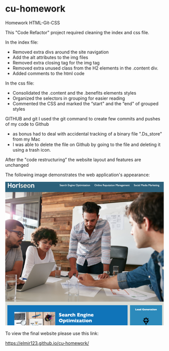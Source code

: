# cu-homework
Homework HTML-Git-CSS

This "Code Refactor" project required cleaning the index and css file.

In the index file:
- Removed extra divs around the site navigation
- Add the alt attributes to the img files
- Removed extra closing tag for the img tag
- Removed extra unused class from the H2 elements in the .content div. 
- Added comments to the html code

In the css file:
- Consolidated the .content and the .benefits elements styles
- Organized the selectors in grouping for easier reading
- Commented the CSS and marked the “start" and the “end" of grouped styles

GITHUB and git
I used the git command to create few commits and pushes of my code to Github
* as bonus had to deal with accidental tracking of a binary file ".Ds_store" from my Mac
* I was able to delete the file on Github by going to the file and deleting it using a trash icon.

After the "code restructuring” the website layout and features are unchanged

The following image demonstrates the web application's appearance:

![The updated page has working links and code has been restractured.](./assets/images/app-screenshot.png)

To view the final website please use this link:

https://elmir123.github.io/cu-homework/